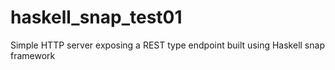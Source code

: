 # haskell_snap_test01
Simple HTTP server exposing a REST type endpoint built using Haskell snap framework
